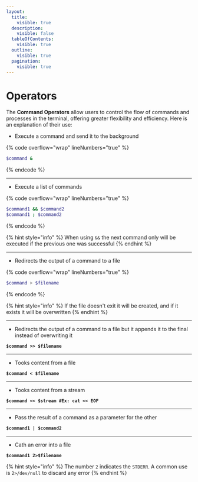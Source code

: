 ```yaml
---
layout:
  title:
    visible: true
  description:
    visible: false
  tableOfContents:
    visible: true
  outline:
    visible: true
  pagination:
    visible: true
---
```


# Operators

The **Command Operators** allow users to control the flow of commands and processes in the terminal, offering greater flexibility and efficiency. Here is an explanation of their use:

* Execute a command and send it to the background

{% code overflow="wrap" lineNumbers="true" %}
```bash
$command &
```
{% endcode %}

***

* Execute a list of commands

{% code overflow="wrap" lineNumbers="true" %}
```bash
$command1 && $command2
$command1 ; $command2
```
{% endcode %}

{% hint style="info" %}
When using `&&` the next command only will be executed if the previous one was successful
{% endhint %}

***

* Redirects the output of a command to a file

{% code overflow="wrap" lineNumbers="true" %}
```bash
$command > $filename
```
{% endcode %}

{% hint style="info" %}
If the file doesn't exit it will be created, and if it exists it will be overwritten
{% endhint %}

***

* Redirects the output of a command to a file but it appends it to the final instead of overwriting it

<pre class="language-bash" data-overflow="wrap" data-line-numbers><code class="lang-bash"><strong>$command >> $filename
</strong></code></pre>

***

* Tooks content from a file

<pre class="language-bash" data-overflow="wrap" data-line-numbers><code class="lang-bash"><strong>$command &#x3C; $filename
</strong></code></pre>

***

* Tooks content from a stream

<pre class="language-bash" data-overflow="wrap" data-line-numbers><code class="lang-bash"><strong>$command &#x3C;&#x3C; $stream #Ex: cat &#x3C;&#x3C; EOF   
</strong></code></pre>

***

* Pass the result of a command as a parameter for the other

<pre class="language-bash" data-overflow="wrap" data-line-numbers><code class="lang-bash"><strong>$command1 | $command2
</strong></code></pre>

***

* Cath an error into a file

<pre class="language-bash" data-overflow="wrap" data-line-numbers><code class="lang-bash"><strong>$command1 2>$filename
</strong></code></pre>

{% hint style="info" %}
The number `2` indicates the `STDERR`. A common use is `2>/dev/null` to discard any error
{% endhint %}
